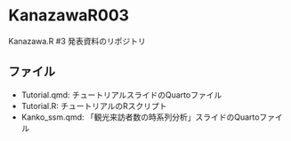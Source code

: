 # KanazawaR003

Kanazawa.R #3 発表資料のリポジトリ

## ファイル

- Tutorial.qmd: チュートリアルスライドのQuartoファイル
- Tutorial.R: チュートリアルのRスクリプト
- Kanko_ssm.qmd: 「観光来訪者数の時系列分析」スライドのQuartoファイル
